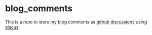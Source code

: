 # blog_comments
This is a repo to store my [blog](https://ashpex.eu.org) comments as [github discussions](https://github.com/Ashpex/blog_comments/discussions) using [giscus](https://giscus.app/).
